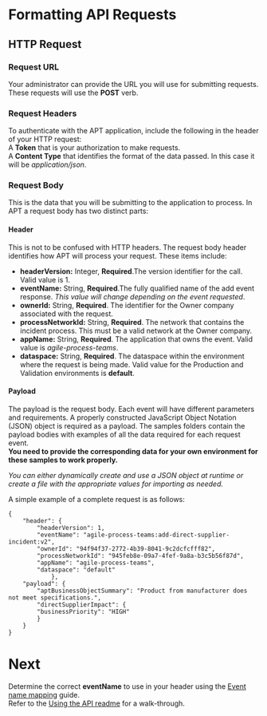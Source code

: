 # Formatting API Requests  

## HTTP Request  

### Request URL  

Your administrator can provide the URL you will use for submitting requests.  
These requests will use the **POST** verb.

### Request Headers  

To authenticate with the APT application, include the following in the header of your HTTP request:  
A **Token** that is your authorization to make requests.  
A **Content Type** that identifies the format of the data passed.  In this case it will be *application/json*.  

### Request Body  

This is the data that you will be submitting to the application to process.  In APT a request body has two distinct parts:  

#### Header  

This is not to be confused with HTTP headers.  The request body header identifies how APT will process your request.  These items include:  
- **headerVersion:** Integer, **Required**.The version identifier for the call. Valid value is 1.  
- **eventName:** String, **Required**.The fully qualified name of the add event response.  *This value will change depending on the event requested*.  
- **ownerId:** String, **Required**. The identifier for the Owner company associated with the request.  
- **processNetworkId:** String, **Required**. The network that contains the incident process. This must be a valid network at the Owner company.  
- **appName:** String, **Required**. The application that owns the event. Valid value is *agile-process-teams*.  
- **dataspace:** String, **Required**. The dataspace within the environment where the request is being made. Valid value for the Production and Validation environments is **default**.    

#### Payload
The payload is the request body.  Each event will have different parameters and requirements.  A properly constructed JavaScript Object Notation (JSON) object is required as a payload.  The samples folders contain the payload bodies with examples of all the data required for each request event.  
**You need to provide the corresponding data for your own environment for these samples to work properly.**  

*You can either dynamically create and use a JSON object at runtime or create a file with the appropriate values for importing as needed.*  

A simple example of a complete request is as follows:  
```
{
    "header": {
        "headerVersion": 1,
        "eventName": "agile-process-teams:add-direct-supplier-incident:v2",
        "ownerId": "94f94f37-2772-4b39-8041-9c2dcfcfff82",
        "processNetworkId": "945feb8e-09a7-4fef-9a8a-b3c5b56f87d",
        "appName": "agile-process-teams",
        "dataspace": "default"
            },
    "payload": {
        "aptBusinessObjectSummary": "Product from manufacturer does not meet specifications.",
        "directSupplierImpact": {
        "businessPriority": "HIGH"
        }
    }
}
```

# Next  
Determine the correct **eventName** to use in your header using the [Event name mapping](EventNames.MD) guide.  
Refer to the [Using the API readme](UsingTheAPI.MD) for a walk-through.  
